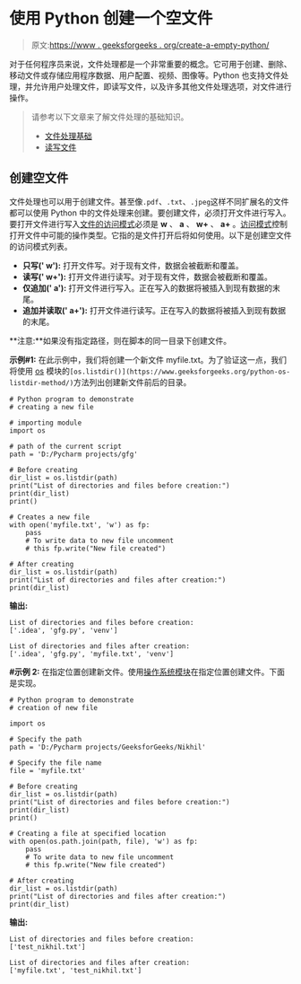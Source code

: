 # 使用 Python 创建一个空文件

> 原文:[https://www . geeksforgeeks . org/create-a-empty-python/](https://www.geeksforgeeks.org/create-an-empty-file-using-python/)

对于任何程序员来说，文件处理都是一个非常重要的概念。它可用于创建、删除、移动文件或存储应用程序数据、用户配置、视频、图像等。Python 也支持文件处理，并允许用户处理文件，即读写文件，以及许多其他文件处理选项，对文件进行操作。

> 请参考以下文章来了解文件处理的基础知识。
> 
> *   [文件处理基础](https://www.geeksforgeeks.org/file-handling-python/)
> *   [读写文件](https://www.geeksforgeeks.org/reading-writing-text-files-python/)

## 创建空文件

文件处理也可以用于创建文件。甚至像`.pdf`、`.txt`、`.jpeg`这样不同扩展名的文件都可以使用 Python 中的文件处理来创建。要创建文件，必须打开文件进行写入。要打开文件进行写入[文件的访问模式](https://www.geeksforgeeks.org/reading-writing-text-files-python/)必须是 **w** 、 **a** 、 **w+** 、 **a+** 。[访问模式](https://www.geeksforgeeks.org/reading-writing-text-files-python/)控制打开文件中可能的操作类型。它指的是文件打开后将如何使用。以下是创建空文件的访问模式列表。

*   **只写(' w'):** 打开文件写。对于现有文件，数据会被截断和覆盖。
*   **读写(' w+'):** 打开文件进行读写。对于现有文件，数据会被截断和覆盖。
*   **仅追加(' a'):** 打开文件进行写入。正在写入的数据将被插入到现有数据的末尾。
*   **追加并读取(' a+'):** 打开文件进行读写。正在写入的数据将被插入到现有数据的末尾。

**注意:**如果没有指定路径，则在脚本的同一目录下创建文件。

**示例#1:** 在此示例中，我们将创建一个新文件 myfile.txt。为了验证这一点，我们将使用 [os](https://www.geeksforgeeks.org/os-module-python-examples/) 模块的`[os.listdir()](https://www.geeksforgeeks.org/python-os-listdir-method/)`方法列出创建新文件前后的目录。

```
# Python program to demonstrate
# creating a new file

# importing module
import os

# path of the current script
path = 'D:/Pycharm projects/gfg'

# Before creating
dir_list = os.listdir(path) 
print("List of directories and files before creation:")
print(dir_list)
print()

# Creates a new file
with open('myfile.txt', 'w') as fp:
    pass
    # To write data to new file uncomment
    # this fp.write("New file created")

# After creating 
dir_list = os.listdir(path)
print("List of directories and files after creation:")
print(dir_list)
```

**输出:**

```
List of directories and files before creation:
['.idea', 'gfg.py', 'venv']

List of directories and files after creation:
['.idea', 'gfg.py', 'myfile.txt', 'venv']

```

**#示例 2:** 在指定位置创建新文件。使用[操作系统模块](https://www.geeksforgeeks.org/os-module-python-examples/)在指定位置创建文件。下面是实现。

```
# Python program to demonstrate
# creation of new file

import os

# Specify the path
path = 'D:/Pycharm projects/GeeksforGeeks/Nikhil'

# Specify the file name
file = 'myfile.txt'

# Before creating
dir_list = os.listdir(path) 
print("List of directories and files before creation:")
print(dir_list)
print()

# Creating a file at specified location
with open(os.path.join(path, file), 'w') as fp:
    pass
    # To write data to new file uncomment
    # this fp.write("New file created")

# After creating 
dir_list = os.listdir(path)
print("List of directories and files after creation:")
print(dir_list)
```

**输出:**

```
List of directories and files before creation:
['test_nikhil.txt']

List of directories and files after creation:
['myfile.txt', 'test_nikhil.txt']

```